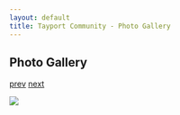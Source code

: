 ```yaml
---
layout: default
title: Tayport Community - Photo Gallery
---
```

## Photo Gallery

[prev](http://tayport.org.uk/photo/258) [next](http://tayport.org.uk/photo/260)

![ ](http://tayport.org.uk/media/259.jpg " ")

